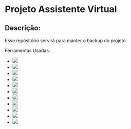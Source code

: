 <html>
<header>
<link rel="stylesheet" href="https://cdn.jsdlivr.net/gh/devicons/devicon@v2.15.1/devicon.min.css">
<link href="README.css" rel="stylesheet" type="text/css">
</header>

<h1 id="titulo"> Projeto Assistente Virtual </h1>

<h2 id="corpo"> Descrição: </h2>

<body id="informação">

<p id="descrição"> Esse repósitório servirá para manter o backup do projeto </p>

<p id="lista"> Ferramentas Usadas:

<ul>
<li><img src="https://cdn.jsdelivr.net/gh/devicons/devicon/icons/bitbucket/bitbucket-original.svg" /></li>
<li><img src="https://cdn.jsdelivr.net/gh/devicons/devicon/icons/arduino/arduino-original.svg" /></li>
<li><img src="https://cdn.jsdelivr.net/gh/devicons/devicon/icons/confluence/confluence-original.svg" /></li>
<li><img src="https://cdn.jsdelivr.net/gh/devicons/devicon/icons/git/git-original.svg" /></li>
<li><img src="https://cdn.jsdelivr.net/gh/devicons/devicon/icons/github/github-original.svg" /></li>
<li><img src="https://cdn.jsdelivr.net/gh/devicons/devicon/icons/jira/jira-original.svg" /></li>
<li><img src="https://cdn.jsdelivr.net/gh/devicons/devicon/icons/jupyter/jupyter-original.svg" /></li>
<li><img src="https://cdn.jsdelivr.net/gh/devicons/devicon/icons/numpy/numpy-original.svg" /></li>
<li><img src="https://cdn.jsdelivr.net/gh/devicons/devicon/icons/pandas/pandas-original.svg" /></li>
<li><img src="https://cdn.jsdelivr.net/gh/devicons/devicon/icons/python/python-original.svg" /></li>
<li><img src="https://cdn.jsdelivr.net/gh/devicons/devicon/icons/raspberrypi/raspberrypi-original.svg" /></li>
</ul>
</p>
</body>
</html>
